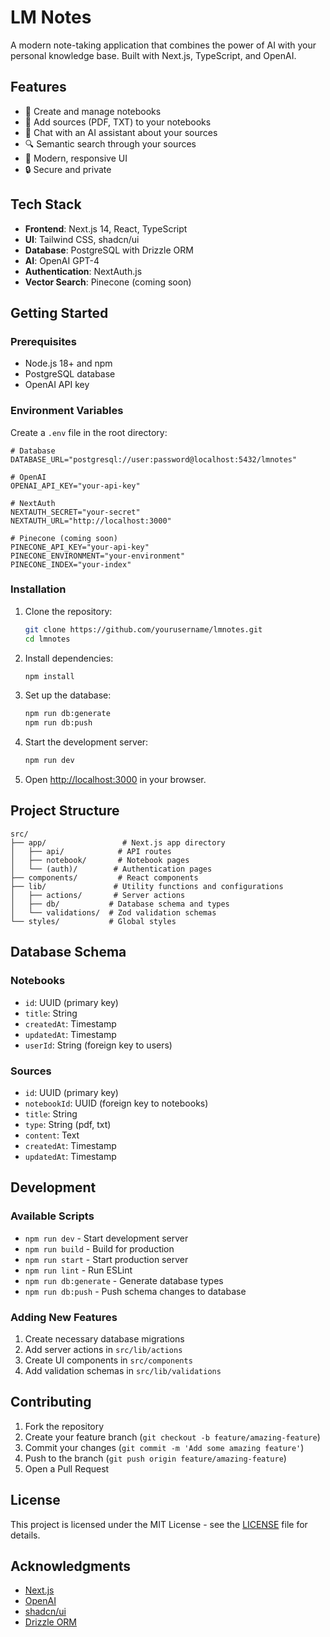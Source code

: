 # LM Notes

A modern note-taking application that combines the power of AI with your personal knowledge base. Built with Next.js, TypeScript, and OpenAI.

## Features

- 📝 Create and manage notebooks
- 📄 Add sources (PDF, TXT) to your notebooks
- 🤖 Chat with an AI assistant about your sources
- 🔍 Semantic search through your sources
- 🎨 Modern, responsive UI
- 🔒 Secure and private

## Tech Stack

- **Frontend**: Next.js 14, React, TypeScript
- **UI**: Tailwind CSS, shadcn/ui
- **Database**: PostgreSQL with Drizzle ORM
- **AI**: OpenAI GPT-4
- **Authentication**: NextAuth.js
- **Vector Search**: Pinecone (coming soon)

## Getting Started

### Prerequisites

- Node.js 18+ and npm
- PostgreSQL database
- OpenAI API key

### Environment Variables

Create a `.env` file in the root directory:

```env
# Database
DATABASE_URL="postgresql://user:password@localhost:5432/lmnotes"

# OpenAI
OPENAI_API_KEY="your-api-key"

# NextAuth
NEXTAUTH_SECRET="your-secret"
NEXTAUTH_URL="http://localhost:3000"

# Pinecone (coming soon)
PINECONE_API_KEY="your-api-key"
PINECONE_ENVIRONMENT="your-environment"
PINECONE_INDEX="your-index"
```

### Installation

1. Clone the repository:

   ```bash
   git clone https://github.com/yourusername/lmnotes.git
   cd lmnotes
   ```

2. Install dependencies:

   ```bash
   npm install
   ```

3. Set up the database:

   ```bash
   npm run db:generate
   npm run db:push
   ```

4. Start the development server:

   ```bash
   npm run dev
   ```

5. Open [http://localhost:3000](http://localhost:3000) in your browser.

## Project Structure

```
src/
├── app/                 # Next.js app directory
│   ├── api/            # API routes
│   ├── notebook/       # Notebook pages
│   └── (auth)/        # Authentication pages
├── components/         # React components
├── lib/               # Utility functions and configurations
│   ├── actions/       # Server actions
│   ├── db/           # Database schema and types
│   └── validations/  # Zod validation schemas
└── styles/           # Global styles
```

## Database Schema

### Notebooks

- `id`: UUID (primary key)
- `title`: String
- `createdAt`: Timestamp
- `updatedAt`: Timestamp
- `userId`: String (foreign key to users)

### Sources

- `id`: UUID (primary key)
- `notebookId`: UUID (foreign key to notebooks)
- `title`: String
- `type`: String (pdf, txt)
- `content`: Text
- `createdAt`: Timestamp
- `updatedAt`: Timestamp

## Development

### Available Scripts

- `npm run dev` - Start development server
- `npm run build` - Build for production
- `npm run start` - Start production server
- `npm run lint` - Run ESLint
- `npm run db:generate` - Generate database types
- `npm run db:push` - Push schema changes to database

### Adding New Features

1. Create necessary database migrations
2. Add server actions in `src/lib/actions`
3. Create UI components in `src/components`
4. Add validation schemas in `src/lib/validations`

## Contributing

1. Fork the repository
2. Create your feature branch (`git checkout -b feature/amazing-feature`)
3. Commit your changes (`git commit -m 'Add some amazing feature'`)
4. Push to the branch (`git push origin feature/amazing-feature`)
5. Open a Pull Request

## License

This project is licensed under the MIT License - see the [LICENSE](LICENSE) file for details.

## Acknowledgments

- [Next.js](https://nextjs.org/)
- [OpenAI](https://openai.com/)
- [shadcn/ui](https://ui.shadcn.com/)
- [Drizzle ORM](https://orm.drizzle.team/)
